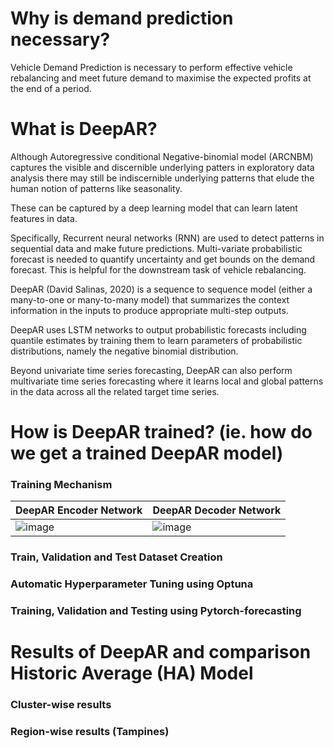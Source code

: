 # Why is demand prediction necessary?

Vehicle Demand Prediction is necessary to perform effective vehicle rebalancing and meet future demand to maximise the expected profits at the end of a period.

# What is DeepAR?

Although Autoregressive conditional Negative-binomial model (ARCNBM) captures the visible and discernible underlying patters in exploratory data analysis there may still be indiscernible underlying patterns that elude the human notion of patterns like seasonality. 

These can be captured by a deep learning model that can learn latent features in data. 

Specifically, Recurrent neural networks (RNN) are used to detect patterns in sequential data and make future predictions. Multi-variate probabilistic forecast is needed to quantify uncertainty and get bounds on the demand forecast. This is helpful for the downstream task of vehicle rebalancing.

DeepAR (David Salinas, 2020) is a sequence to sequence model (either a many-to-one or many-to-many model) that summarizes the context information in the inputs to produce appropriate multi-step outputs. 

DeepAR uses LSTM networks to output probabilistic forecasts including quantile estimates by training them to learn parameters of probabilistic distributions, namely the negative binomial distribution. 

Beyond univariate time series forecasting, DeepAR can also perform multivariate time series forecasting where it learns local and global patterns in the data across all the related target time series.

# How is DeepAR trained? (ie. how do we get a trained DeepAR model)

### Training Mechanism

| DeepAR Encoder Network                                                                                                  | DeepAR Decoder Network                                                                                                  |
| ----------------------------------------------------------------------------------------------------------------------- | ----------------------------------------------------------------------------------------------------------------------- |
| ![image](https://github.com/JosePeeterson/DeepAR_demand_prediction/assets/76463517/d57479a0-5cee-4f90-8f26-07c9f5f647ad) | ![image](https://github.com/JosePeeterson/DeepAR_demand_prediction/assets/76463517/d9a31f75-12fe-4264-9f6b-beaaf355d3d3) |

### Train, Validation and Test Dataset Creation

### Automatic Hyperparameter Tuning using Optuna

### Training, Validation and Testing using Pytorch-forecasting

# Results of DeepAR and comparison Historic Average (HA) Model 

### Cluster-wise results

### Region-wise results (Tampines)
